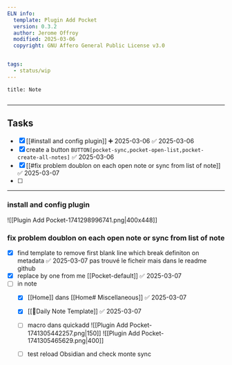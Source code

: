 ```yaml
---
ELN info:
  template: Plugin Add Pocket 
  version: 0.3.2
  author: Jerome Offroy
  modified: 2025-03-06
  copyright: GNU Affero General Public License v3.0


tags:
  - status/wip
---
```



````ad-note
title: Note


````

---
## Tasks
- [x] [[#install and config plugin]] ➕ 2025-03-06 ✅ 2025-03-06
- [x] create a button  `BUTTON[pocket-sync,pocket-open-list,pocket-create-all-notes]` ✅ 2025-03-06
- [x] [[#fix problem doublon on each  open note or sync from  list of note]] ✅ 2025-03-07
- [ ] 

---
### install and config plugin
![[Plugin Add Pocket-1741298996741.png|400x448]]


### fix problem doublon on each  open note or sync from  list of note
- [x] find template to remove first blank line which break definiton on metadata ✅ 2025-03-07
      pas trouvé le ficheir mais dans le readme github
- [x] replace by one from me [[Pocket-default]] ✅ 2025-03-07
- [ ] in note
	- [x] [[Home]] dans [[Home# Miscellaneous]] ✅ 2025-03-07
	- [x] [[📒Daily Note Template]] ✅ 2025-03-07
	- [ ] macro dans quickadd
	      ![[Plugin Add Pocket-1741305442257.png|150]]  ![[Plugin Add Pocket-1741305465629.png|400]]
	- [ ] test reload Obsidian and check monte sync



